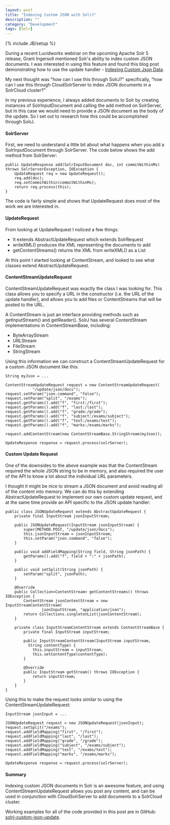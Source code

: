 ```yaml
---
layout: post
title: "Indexing Custom JSON with SolrJ"
description: ""
category: "Development"
tags: [Solr]
---
```

{% include JB/setup %}

During a recent Lucidworks webinar on the upcoming Apache Solr 5 release, Grant Ingersoll mentioned Solr's ability 
to index custom JSON documents. I was interested in using this feature and found this blog post demonstrating 
how to use the update handler - [Indexing Custom Json Data](http://lucidworks.com/blog/indexing-custom-json-data/).

My next thought was "how can I use this through SolrJ?" specifically, "how can I use this through CloudSolrServer to 
index JSON documents in a SolrCloud cluster?"  

In my previous experience, I always added documents to Solr by creating instances of SolrInputDocument and calling 
the add method on SolrServer, but In this case we would need to provide a JSON document as the body of the update.
So I set out to research how this could be accomplished through SolrJ.

#### SolrServer

First, we need to understand a little bit about what happens when you add a SolrInputDocument through SolrServer. The 
code below shows the add method from SolrServer:

    public UpdateResponse add(SolrInputDocument doc, int commitWithinMs) throws SolrServerException, IOException {
        UpdateRequest req = new UpdateRequest();
        req.add(doc);
        req.setCommitWithin(commitWithinMs);
        return req.process(this);
    }
    
The code is fairly simple and shows that UpdateRequest does most of the work we are interested in.

#### UpdateRequest

From looking at UpdateRequest I noticed a few things:

* It extends AbstractUpdateRequest which extends SolrRequest
* writeXML() produces the XML representing the documents to add
* getContentStreams() returns the XML from writeXML() as a List<ContentStream> 

At this point I started looking at ContentStream, and looked to see what classes extend AbstractUpdateRequest.

#### ContentStreamUpdateRequest

ContentStreamUpdateRequest was exactly the class I was looking for. This class allows you to specify a URL in the 
constructor (i.e. the URL of the update handler), and allows you to add files or ContentStreams that will be posted 
to the URL.

A ContentStream is just an interface providing methods such as getInputStream() and getReader(). SolrJ has several 
ContentStream implementations in ContentStreamBase, including:

* ByteArrayStream
* URLStream
* FileStream
* StringStream

Using this information we can construct a ContentStreamUpdateRequest for a custom JSON document like this:

    String myJson = ...
    
    ContentStreamUpdateRequest request = new ContentStreamUpdateRequest(
                "/update/json/docs");
    request.setParam("json.command", "false");
    request.setParam("split", "/exams");
    request.getParams().add("f", "first:/first");
    request.getParams().add("f", "last:/last");
    request.getParams().add("f", "grade:/grade");
    request.getParams().add("f", "subject:/exams/subject");
    request.getParams().add("f", "test:/exams/test");
    request.getParams().add("f", "marks:/exams/marks");

    request.addContentStream(new ContentStreamBase.StringStream(myJson));
    
    UpdateResponse response = request.process(solrServer);
    
#### Custom Update Request

One of the downsides to the above example was that the ContentStream required the whole JSON string to be in memory, 
and also required the user of the API to know a lot about the individual URL parameters. 

I thought it might be nice to stream a JSON document and avoid reading all of the content into memory. We can do this 
by extending AbstractUpdateRequest to implement our own custom update request, and at the same time provide an API 
specific to the JSON update handler:

    public class JSONUpdateRequest extends AbstractUpdateRequest {
        private final InputStream jsonInputStream;
    
        public JSONUpdateRequest(InputStream jsonInputStream) {
            super(METHOD.POST, "/update/json/docs");
            this.jsonInputStream = jsonInputStream;
            this.setParam("json.command", "false");
        }
    
        public void addFieldMapping(String field, String jsonPath) {
            getParams().add("f", field + ":" + jsonPath);
        }
    
        public void setSplit(String jsonPath) {
            setParam("split", jsonPath);
        }
    
        @Override
        public Collection<ContentStream> getContentStreams() throws IOException {
            ContentStream jsonContentStream = new InputStreamContentStream(
                    jsonInputStream, "application/json");
            return Collections.singletonList(jsonContentStream);
        }
    
        private class InputStreamContentStream extends ContentStreamBase {
            private final InputStream inputStream;
    
            public InputStreamContentStream(InputStream inputStream, 
              String contentType) {
                this.inputStream = inputStream;
                this.setContentType(contentType);
            }
    
            @Override
            public InputStream getStream() throws IOException {
                return inputStream;
            }
        }
    }

Using this to make the request looks similar to using the ContentStreamUpdateRequest:

    InputStream jsonInput = ...

    JSONUpdateRequest request = new JSONUpdateRequest(jsonInput);
    request.setSplit("/exams");
    request.addFieldMapping("first", "/first");
    request.addFieldMapping("last", "/last");
    request.addFieldMapping("grade", "/grade");
    request.addFieldMapping("subject", "/exams/subject");
    request.addFieldMapping("test", "/exams/test");
    request.addFieldMapping("marks", "/exams/marks");
    
    UpdateResponse response = request.process(solrServer);

#### Summary

Indexing custom JSON documents in Solr is an awesome feature, and using ContentStreamUpdateRequest allows 
you post any content, and can be used in conjunction with CloudSolrServer to add documents to a SolrCloud cluster.

Working examples for all of the code provided in this post are in GitHub:  
[solrj-custom-json-update](https://github.com/bbende/solrj-custom-json-update).